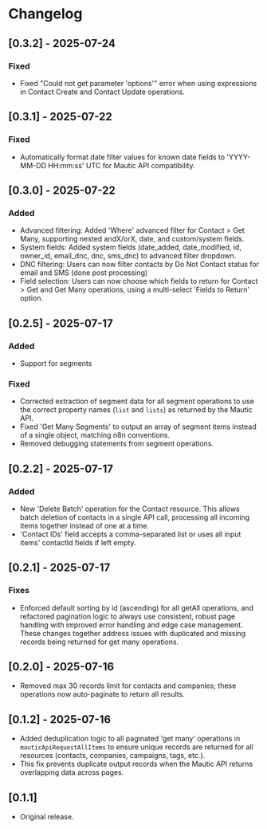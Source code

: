 # Changelog


## [0.3.2] - 2025-07-24
### Fixed
- Fixed "Could not get parameter 'options'" error when using expressions in Contact Create and Contact Update operations.

## [0.3.1] - 2025-07-22
### Fixed
- Automatically format date filter values for known date fields to 'YYYY-MM-DD HH:mm:ss' UTC for Mautic API compatibility.

## [0.3.0] - 2025-07-22
### Added
- Advanced filtering: Added 'Where' advanced filter for Contact > Get Many, supporting nested andX/orX, date, and custom/system fields.
- System fields: Added system fields (date_added, date_modified, id, owner_id, email_dnc, dnc, sms_dnc) to advanced filter dropdown.
- DNC filtering: Users can now filter contacts by Do Not Contact status for email and SMS (done post processing)
- Field selection: Users can now choose which fields to return for Contact > Get and Get Many operations, using a multi-select 'Fields to Return' option.

## [0.2.5] - 2025-07-17
### Added
- Support for segments

### Fixed
- Corrected extraction of segment data for all segment operations to use the correct property names (`list` and `lists`) as returned by the Mautic API.
- Fixed 'Get Many Segments' to output an array of segment items instead of a single object, matching n8n conventions.
- Removed debugging statements from segment operations.

## [0.2.2] - 2025-07-17
### Added
- New 'Delete Batch' operation for the Contact resource. This allows batch deletion of contacts in a single API call, processing all incoming items together instead of one at a time.
- 'Contact IDs' field accepts a comma-separated list or uses all input items' contactId fields if left empty.

## [0.2.1] - 2025-07-17
### Fixes
- Enforced default sorting by id (ascending) for all getAll operations, and refactored pagination logic to always use consistent, robust page handling with improved error handling and edge case management. These changes together address issues with duplicated and missing records being returned for get many operations.

## [0.2.0] - 2025-07-16
- Removed max 30 records limit for contacts and companies; these operations now auto-paginate to return all results.

## [0.1.2] - 2025-07-16
- Added deduplication logic to all paginated 'get many' operations in `mauticApiRequestAllItems` to ensure unique records are returned for all resources (contacts, companies, campaigns, tags, etc.).
- This fix prevents duplicate output records when the Mautic API returns overlapping data across pages.

## [0.1.1]
- Original release. 
